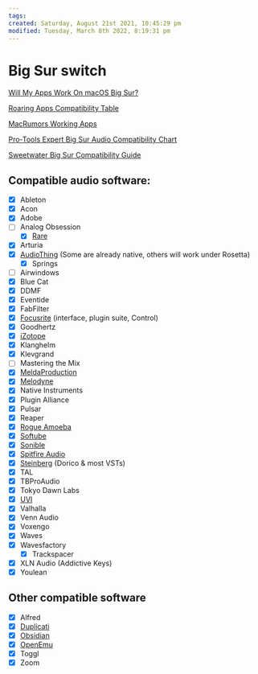 ```yaml
---
tags:
created: Saturday, August 21st 2021, 10:45:29 pm
modified: Tuesday, March 8th 2022, 8:19:31 pm
---
```


# Big Sur switch
[Will My Apps Work On macOS Big Sur?](https://www.youtube.com/watch?v=rVuoXrod-KE)

[Roaring Apps Compatibility Table](https://roaringapps.com/apps?platform=osx)

[MacRumors Working Apps](https://forums.macrumors.com/threads/big-sur-working-not-working-apps.2242312/)

[Pro-Tools Expert Big Sur Audio Compatibility Chart](https://www.pro-tools-expert.com/big-sur-audio-compatibility-chart#home/?view_1_page=1)

[Sweetwater Big Sur Compatibility Guide](https://www.sweetwater.com/sweetcare/articles/macos-11-big-sur-compatibility-guide/)

## Compatible audio software:
- [x] Ableton
- [x] Acon
- [x] Adobe
- [ ] Analog Obsession
	- [x] [Rare](https://bedroomproducersblog.com/2021/02/24/rare-bpb/)
- [x] Arturia
- [x] [AudioThing](https://www.audiothing.net/plugin-updates/) (Some are already native, others will work under Rosetta)
	- [x] Springs
- [ ] Airwindows
- [x] Blue Cat
- [x] DDMF
- [x] Eventide
- [x] FabFilter
- [x] [Focusrite](https://support.focusrite.com/hc/en-gb/articles/360014671940-Focusrite-product-compatibility-with-macOS-11-Big-Sur-on-Intel-based-systems) (interface, plugin suite, Control)
- [x] Goodhertz
- [x] [iZotope](https://support.izotope.com/hc/en-us/articles/360052231634-Compatibility-with-macOS-11-Big-Sur)
- [x] Klanghelm
- [x] Klevgrand
- [ ] Mastering the Mix
- [x] [MeldaProduction](http://<CACKns0EpU9DmaM2MkzvVyNzwmDw+n206mBa=8CUrwaa-8wHWwA@mail.gmail.com>)
- [x] [Melodyne](https://www.celemony.com/en/melodyne/editions-and-technical-matters)
- [x] Native Instruments
- [x] Plugin Alliance
- [x] Pulsar
- [x] Reaper
- [x] [Rogue Amoeba](https://9to5mac.com/2020/11/10/rogue-amoeba-big-sur-apps-audio-hijack/)
- [x] [Softube](https://www.softube.com)
- [x] [Sonible](https://help.sonible.com/hc/en-us/articles/360017455599-Are-sonible-plug-ins-compatible-with-macOS-11-BigSur-)
- [x] [Spitfire Audio](https://community.spitfireaudio.com/discussion/97/macos-big-sur)
- [x] [Steinberg](https://helpcenter.steinberg.de/hc/en-us/articles/360017403100-macOS-Big-Sur-and-Apple-Silicon-product-compatibility) (Dorico & most VSTs)
- [x] TAL
- [x] TBProAudio
- [x] Tokyo Dawn Labs
- [x] [UVI](https://support.uvi.net/hc/en-us/articles/360019718738)
- [x] Valhalla
- [x] Venn Audio
- [x] Voxengo
- [x] Waves
- [x] Wavesfactory
	- [x] Trackspacer
- [x] XLN Audio (Addictive Keys)
- [x] Youlean

## Other compatible software
- [x] Alfred
- [x] [Duplicati](https://forum.duplicati.com/t/duplicati-working-with-mac-os-big-sur/11399)
- [x] [Obsidian](https://forum.obsidian.md/t/obsidian-big-sur/10489)
- [x] [OpenEmu](https://openemu.org/rnotes/2.3.html)
- [x] Toggl
- [x] Zoom
